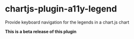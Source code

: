 # chartjs-plugin-a11y-legend
Provide keyboard navigation for the legends in a chart.js chart

**This is a beta release of this plugin**